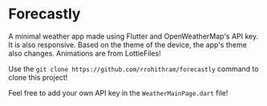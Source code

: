 # Forecastly

A minimal weather app made using Flutter and OpenWeatherMap's API key. It is also responsive. Based on the theme of the device, the app's theme also changes.
Animations are from LottieFiles!

Use the ```git clone https://github.com/rrohithram/forecastly``` command to clone this project!

Feel free to add your own API key in the ```WeatherMainPage.dart``` file!
